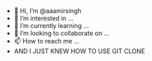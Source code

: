 - 👋 Hi, I’m @aaamirsingh
- 👀 I’m interested in ...
- 🌱 I’m currently learning ...
- 💞️ I’m looking to collaborate on ...
- 📫 How to reach me ...
- AND I JUST KNEW HOW TO USE GIT CLONE 

<!---
aaamirsingh/aaamirsingh is a ✨ dumb ✨ repository because its `README.md` (this file) appears on your GitHub profile.
You can click the Preview link to take a look at your changes.
--->
